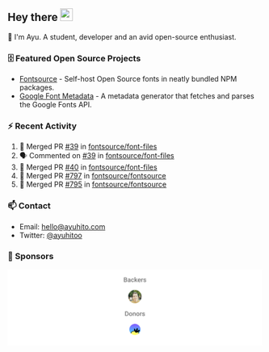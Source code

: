 ## Hey there <img src="https://media.giphy.com/media/hvRJCLFzcasrR4ia7z/giphy.gif" width="25" height="25">

📝 I'm Ayu. A student, developer and an avid open-source enthusiast.

### 🗄 Featured Open Source Projects

- [Fontsource](https://github.com/fontsource/fontsource) - Self-host Open Source fonts in neatly bundled NPM packages.
- [Google Font Metadata](https://github.com/fontsource/google-font-metadata) - A metadata generator that fetches and parses the Google Fonts API.

### ⚡ Recent Activity

<!--START_SECTION:activity-->

1. 🎉 Merged PR [#39](https://github.com/fontsource/font-files/pull/39) in [fontsource/font-files](https://github.com/fontsource/font-files)
2. 🗣 Commented on [#39](https://github.com/fontsource/font-files/pull/39#issuecomment-1699621200) in [fontsource/font-files](https://github.com/fontsource/font-files)
3. 🎉 Merged PR [#40](https://github.com/fontsource/font-files/pull/40) in [fontsource/font-files](https://github.com/fontsource/font-files)
4. 🎉 Merged PR [#797](https://github.com/fontsource/fontsource/pull/797) in [fontsource/fontsource](https://github.com/fontsource/fontsource)
5. 🎉 Merged PR [#795](https://github.com/fontsource/fontsource/pull/795) in [fontsource/fontsource](https://github.com/fontsource/fontsource)
<!--END_SECTION:activity-->

### 📫 Contact

- Email: hello@ayuhito.com
- Twitter: [@ayuhitoo](https://twitter.com/ayuhitoo)

### :sparkling_heart: Sponsors

<p align="center">
  <a href="https://cdn.jsdelivr.net/gh/ayuhito/ayuhito/sponsors.svg">
    <img src='https://raw.githubusercontent.com/ayuhito/ayuhito/master/sponsors.svg'/>
  </a>
</p>
